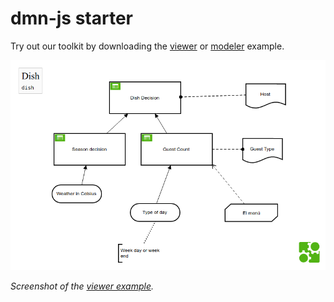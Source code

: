 # dmn-js starter

Try out our toolkit by downloading the [viewer](https://cdn.staticaly.com/gh/dmn-io/dmn-js-examples/master/starter/viewer.html) or [modeler](https://cdn.staticaly.com/gh/dmn-io/dmn-js-examples/master/starter/modeler.html) example.


[![viewer example screenshot](./viewer.png)](https://cdn.staticaly.com/gh/dmn-io/dmn-js-examples/master/starter/viewer.html)

_Screenshot of the [viewer example](https://cdn.staticaly.com/gh/dmn-io/dmn-js-examples/master/starter/viewer.html)._